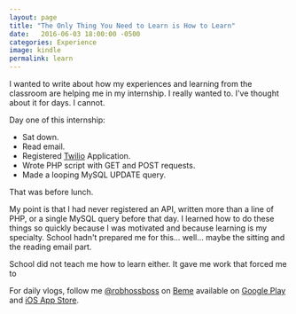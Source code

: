 ```yaml
---
layout: page
title: "The Only Thing You Need to Learn is How to Learn"
date:   2016-06-03 18:00:00 -0500
categories: Experience
image: kindle
permalink: learn
---
```

I wanted to write about how my experiences and learning from the classroom are helping me in my internship. I really wanted to. I've thought about it for days. I cannot.

Day one of this internship:

* Sat down.
* Read email.
* Registered [Twilio](https://www.twilio.com/) Application.
* Wrote PHP script with GET and POST requests.
* Made a looping MySQL UPDATE query.

That was before lunch.

My point is that I had never registered an API, written more than a line of PHP, or a single MySQL query before that day. I learned how to do these things so quickly because I was motivated and because learning is my specialty. School hadn't prepared me for this... well... maybe the sitting and the reading email part.

School did not teach me how to learn either. It gave me work that forced me to



For daily vlogs, follow me [@robhossboss](https://beme.com/robhossboss) on [Beme](https://beme.com) available on [Google Play](https://play.google.com/store/apps/details?id=com.beme.android) and [iOS App Store](https://geo.itunes.apple.com/us/app/beme-share-video.-honestly./id1005178547?mt=8).
